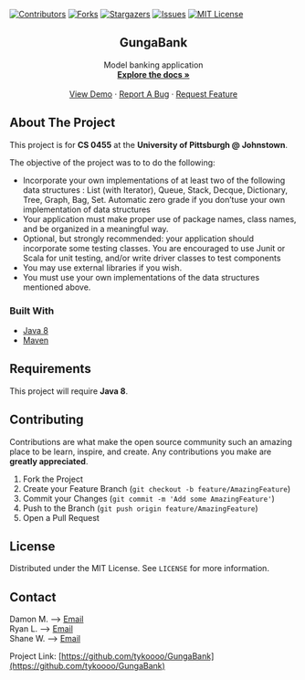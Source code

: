<!-- PROJECT SHIELDS -->
<!--
*** I'm using markdown "reference style" links for readability.
*** Reference links are enclosed in brackets [ ] instead of parentheses ( ).
*** See the bottom of this document for the declaration of the reference variables
*** for contributors-url, forks-url, etc. This is an optional, concise syntax you may use.
*** https://www.markdownguide.org/basic-syntax/#reference-style-links
-->
[![Contributors][contributors-shield]][contributors-url]
[![Forks][forks-shield]][forks-url]
[![Stargazers][stars-shield]][stars-url]
[![Issues][issues-shield]][issues-url]
[![MIT License][license-shield]][license-url]





  <h2 align="center">GungaBank</h2>

  <p align="center">
    Model banking application
    <br />
    <a href="https://github.com/tykoooo/GungaBank"><strong>Explore the docs »</strong></a>
    <br />
    <br />
    <a href="https://github.com/tykoooo/GungaBank">View Demo</a>
    ·
    <a href="https://github.com/tykoooo/GungaBank/issues">Report A Bug</a>
    ·
    <a href="https://github.com/tykoooo/GungaBank/issues">Request Feature</a>
  </p>
</p>






<!-- ABOUT THE PROJECT -->
## About The Project

This project is for <b>CS 0455</b> at the <b>University of Pittsburgh @ Johnstown</b>.

The objective of the project was to to do the following:
<ul>
    <li> Incorporate your own implementations of at least two of the following data structures : List (with Iterator), Queue, Stack, Decque, Dictionary, Tree, Graph, Bag, Set. Automatic zero grade if you don’tuse your own implementation of data structures</li>
    <li>
    Your application must make proper use of package names, class names, and be organized in a meaningful way.
    </li>
    <li>
    Optional, but strongly recommended: your application should incorporate some testing classes. You are encouraged to use Junit or Scala for unit testing, and/or write driver classes to test components
    </li>
    <li>
    You may use external libraries if you wish.
    </li>
    <li>
    You must use your own implementations of the data structures mentioned above.
    </il>

</ul>



### Built With

* [Java 8](https://www.oracle.com/java/technologies/javase-jre8-downloads.html)
* [Maven](https://maven.apache.org/)



## Requirements
This project will require <b>Java 8</b>.




## Contributing

Contributions are what make the open source community such an amazing place to be learn, inspire, and create. Any contributions you make are **greatly appreciated**.

1. Fork the Project
2. Create your Feature Branch (`git checkout -b feature/AmazingFeature`)
3. Commit your Changes (`git commit -m 'Add some AmazingFeature'`)
4. Push to the Branch (`git push origin feature/AmazingFeature`)
5. Open a Pull Request



<!-- LICENSE -->
## License

Distributed under the MIT License. See `LICENSE` for more information.



<!-- CONTACT -->
## Contact

Damon M. --> [Email](mailto:dam286@pitt.edu) <br>
Ryan L. --> [Email](mailto:rpl18@pitt.edu) <br>
Shane W. --> [Email](mailto:saw190@pitt.edu) 


Project Link: [https://github.com/tykoooo/GungaBank](https://github.com/tykoooo/GungaBank)





<!-- MARKDOWN LINKS & IMAGES -->
<!-- https://www.markdownguide.org/basic-syntax/#reference-style-links -->
[contributors-shield]: https://img.shields.io/github/contributors/tykoooo/GungaBank.svg?style=for-the-badge
[contributors-url]: https://github.com/tykoooo/GungaBank/graphs/contributors
[forks-shield]: https://img.shields.io/github/forks/tykoooo/GungaBank.svg?style=for-the-badge
[forks-url]: https://github.com/tykoooo/GungaBank/network/members
[stars-shield]: https://img.shields.io/github/stars/tykoooo/GungaBank.svg?style=for-the-badge
[stars-url]: https://github.com/tykoooo/GungaBank/stargazers
[issues-shield]: https://img.shields.io/github/issues/tykoooo/GungaBank.svg?style=for-the-badge
[issues-url]: https://github.com/tykoooo/GungaBank/issues
[license-shield]: https://img.shields.io/github/license/tykoooo/GungaBank.svg?style=for-the-badge
[license-url]: https://github.com/tykoooo/GungaBank/blob/master/LICENSE.txt
[linkedin-shield]: https://img.shields.io/badge/-LinkedIn-black.svg?style=for-the-badge&logo=linkedin&colorB=555
[linkedin-url]: https://linkedin.com/in/tykoooo
